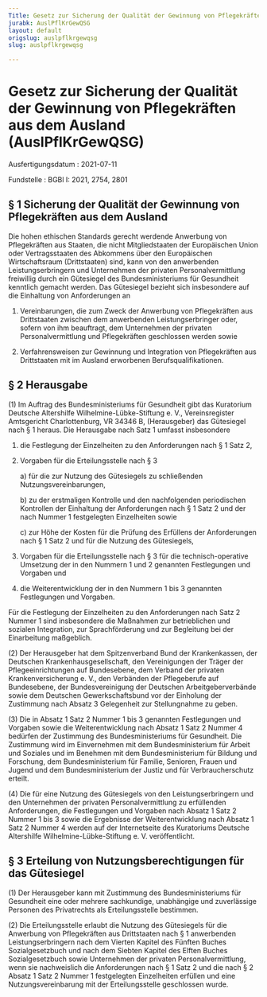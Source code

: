 ```yaml
---
Title: Gesetz zur Sicherung der Qualität der Gewinnung von Pflegekräften aus dem Ausland
jurabk: AuslPflKrGewQSG
layout: default
origslug: auslpflkrgewqsg
slug: auslpflkrgewqsg

---
```


# Gesetz zur Sicherung der Qualität der Gewinnung von Pflegekräften aus dem Ausland (AuslPflKrGewQSG)

Ausfertigungsdatum
:   2021-07-11

Fundstelle
:   BGBl I: 2021, 2754, 2801


## § 1 Sicherung der Qualität der Gewinnung von Pflegekräften aus dem Ausland

Die hohen ethischen Standards gerecht werdende Anwerbung von
Pflegekräften aus Staaten, die nicht Mitgliedstaaten der Europäischen
Union oder Vertragsstaaten des Abkommens über den Europäischen
Wirtschaftsraum (Drittstaaten) sind, kann von den anwerbenden
Leistungserbringern und Unternehmen der privaten Personalvermittlung
freiwillig durch ein Gütesiegel des Bundesministeriums für Gesundheit
kenntlich gemacht werden. Das Gütesiegel bezieht sich insbesondere auf
die Einhaltung von Anforderungen an

1.  Vereinbarungen, die zum Zweck der Anwerbung von Pflegekräften aus
    Drittstaaten zwischen dem anwerbenden Leistungserbringer oder, sofern
    von ihm beauftragt, dem Unternehmen der privaten Personalvermittlung
    und Pflegekräften geschlossen werden sowie


2.  Verfahrensweisen zur Gewinnung und Integration von Pflegekräften aus
    Drittstaaten mit im Ausland erworbenen Berufsqualifikationen.





## § 2 Herausgabe

(1) Im Auftrag des Bundesministeriums für Gesundheit gibt das
Kuratorium Deutsche Altershilfe Wilhelmine-Lübke-Stiftung e. V.,
Vereinsregister Amtsgericht Charlottenburg, VR 34346 B, (Herausgeber)
das Gütesiegel nach § 1 heraus. Die Herausgabe nach Satz 1 umfasst
insbesondere

1.  die Festlegung der Einzelheiten zu den Anforderungen nach § 1 Satz 2,


2.  Vorgaben für die Erteilungsstelle nach § 3

    a)  für die zur Nutzung des Gütesiegels zu schließenden
        Nutzungsvereinbarungen,


    b)  zu der erstmaligen Kontrolle und den nachfolgenden periodischen
        Kontrollen der Einhaltung der Anforderungen nach § 1 Satz 2 und der
        nach Nummer 1 festgelegten Einzelheiten sowie


    c)  zur Höhe der Kosten für die Prüfung des Erfüllens der Anforderungen
        nach § 1 Satz 2 und für die Nutzung des Gütesiegels,





3.  Vorgaben für die Erteilungsstelle nach § 3 für die technisch-operative
    Umsetzung der in den Nummern 1 und 2 genannten Festlegungen und
    Vorgaben und


4.  die Weiterentwicklung der in den Nummern 1 bis 3 genannten
    Festlegungen und Vorgaben.



Für die Festlegung der Einzelheiten zu den Anforderungen nach Satz 2
Nummer 1 sind insbesondere die Maßnahmen zur betrieblichen und
sozialen Integration, zur Sprachförderung und zur Begleitung bei der
Einarbeitung maßgeblich.

(2) Der Herausgeber hat dem Spitzenverband Bund der Krankenkassen, der
Deutschen Krankenhausgesellschaft, den Vereinigungen der Träger der
Pflegeeinrichtungen auf Bundesebene, dem Verband der privaten
Krankenversicherung e. V., den Verbänden der Pflegeberufe auf
Bundesebene, der Bundesvereinigung der Deutschen Arbeitgeberverbände
sowie dem Deutschen Gewerkschaftsbund vor der Einholung der Zustimmung
nach Absatz 3 Gelegenheit zur Stellungnahme zu geben.

(3) Die in Absatz 1 Satz 2 Nummer 1 bis 3 genannten Festlegungen und
Vorgaben sowie die Weiterentwicklung nach Absatz 1 Satz 2 Nummer 4
bedürfen der Zustimmung des Bundesministeriums für Gesundheit. Die
Zustimmung wird im Einvernehmen mit dem Bundesministerium für Arbeit
und Soziales und im Benehmen mit dem Bundesministerium für Bildung und
Forschung, dem Bundesministerium für Familie, Senioren, Frauen und
Jugend und dem Bundesministerium der Justiz und für Verbraucherschutz
erteilt.

(4) Die für eine Nutzung des Gütesiegels von den Leistungserbringern
und den Unternehmen der privaten Personalvermittlung zu erfüllenden
Anforderungen, die Festlegungen und Vorgaben nach Absatz 1 Satz 2
Nummer 1 bis 3 sowie die Ergebnisse der Weiterentwicklung nach Absatz
1 Satz 2 Nummer 4 werden auf der Internetseite des Kuratoriums
Deutsche Altershilfe Wilhelmine-Lübke-Stiftung e. V. veröffentlicht.


## § 3 Erteilung von Nutzungsberechtigungen für das Gütesiegel

(1) Der Herausgeber kann mit Zustimmung des Bundesministeriums für
Gesundheit eine oder mehrere sachkundige, unabhängige und zuverlässige
Personen des Privatrechts als Erteilungsstelle bestimmen.

(2) Die Erteilungsstelle erlaubt die Nutzung des Gütesiegels für die
Anwerbung von Pflegekräften aus Drittstaaten nach § 1 anwerbenden
Leistungserbringern nach dem Vierten Kapitel des Fünften Buches
Sozialgesetzbuch und nach dem Siebten Kapitel des Elften Buches
Sozialgesetzbuch sowie Unternehmen der privaten Personalvermittlung,
wenn sie nachweislich die Anforderungen nach § 1 Satz 2 und die nach §
2 Absatz 1 Satz 2 Nummer 1 festgelegten Einzelheiten erfüllen und eine
Nutzungsvereinbarung mit der Erteilungsstelle geschlossen wurde.

